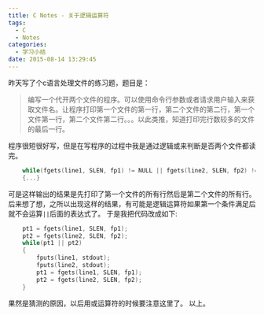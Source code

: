 ```yaml
---
title: C Notes - 关于逻辑运算符
tags:
  - C
  - Notes
categories:
  - 学习小结
date: 2015-08-14 13:29:45
---
```


昨天写了个c语言处理文件的练习题，题目是：

> 编写一个代开两个文件的程序。可以使用命令行参数或者请求用户输入来获取文件名。让程序打印第一个文件的第一行，第二个文件的第二行，第一个文件第一行，第二个文件第二行。。。以此类推，知道打印完行数较多的文件的最后一行。

程序很短很好写，但是在写程序的过程中我是通过逻辑或来判断是否两个文件都读完。
``` C
    while(fgets(line1, SLEN, fp1) != NULL || fgets(line2, SLEN, fp2) != NULL)
    {...}
```
可是这样输出的结果是先打印了第一个文件的所有行然后是第二个文件的所有行。
后来想了想，之所以出现这样的结果，有可能是逻辑运算符如果第一个条件满足后就不会运算`||`后面的表达式了。
于是我把代码改成如下:
``` C
    pt1 = fgets(line1, SLEN, fp1);
    pt2 = fgets(line2, SLEN, fp2);
    while(pt1 || pt2)
    {
        fputs(line1, stdout);
        fputs(line2, stdout);
        pt1 = fgets(line1, SLEN, fp1);
        pt2 = fgets(line2, SLEN, fp2);
    }
```
果然是猜测的原因，以后用或运算符的时候要注意这里了。
以上。
